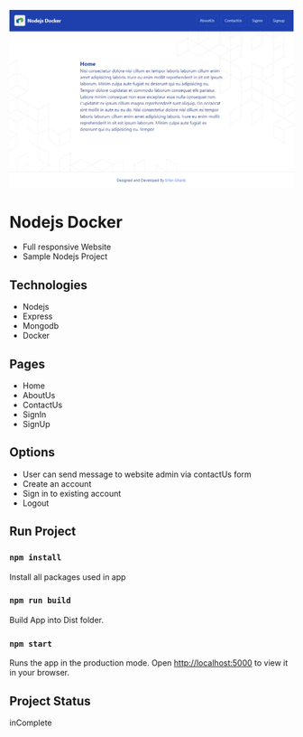 ![Nodejs-Docker Preview](./preview.PNG)
<!-- <img src="./src/public/assets/logo.svg" alt="Nodejs-Docker logo" style="margin: 0 auto; width:150px;"> -->
# Nodejs Docker
- Full responsive Website
- Sample Nodejs Project 
<!-- - Production link: [https://shapo-bay.vercel.app/shop](https://shapo-bay.vercel.app/shop) -->

## Technologies
- Nodejs
- Express
- Mongodb
- Docker

## Pages
- Home
- AboutUs
- ContactUs
- SignIn
- SignUp

## Options
- User can send message to website admin via contactUs form
- Create an account
- Sign in to existing account
- Logout

## Run Project
### `npm install`
Install all packages used in app

### `npm run build`
Build App into Dist folder.

### `npm start`
Runs the app in the production mode.
Open [http://localhost:5000](http://localhost:5000) to view it in your browser.

## Project Status
inComplete
